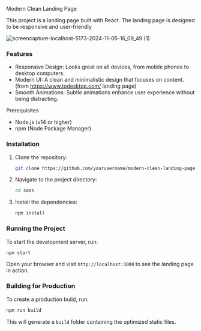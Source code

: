 Modern Clean Landing Page

This project is a landing page built with React.
The landing page is designed to be responsive and user-friendly

![screencapture-localhost-5173-2024-11-05-16_09_49 (1)](https://github.com/user-attachments/assets/fd022ca7-3759-4004-bf7b-b15b1d8f7795)


### Features

- Responsive Design: Looks great on all devices, from mobile phones to desktop computers.
- Modern UI: A clean and minimalistic design that focuses on content. (from https://www.todesktop.com/ landing page)
- Smooth Animations: Subtle animations enhance user experience without being distracting.


Prerequisites

- Node.js (v14 or higher)
- npm (Node Package Manager)

### Installation

1. Clone the repository:

   ```bash
   git clone https://github.com/yourusername/modern-clean-landing-page.git
   ```

2. Navigate to the project directory:

   ```bash
   cd saas
   ```

3. Install the dependencies:

   ```bash
   npm install
   ```

### Running the Project

To start the development server, run:

```bash
npm start
```

Open your browser and visit `http://localhost:3000` to see the landing page in action.

### Building for Production

To create a production build, run:

```bash
npm run build
```

This will generate a `build` folder containing the optimized static files.
